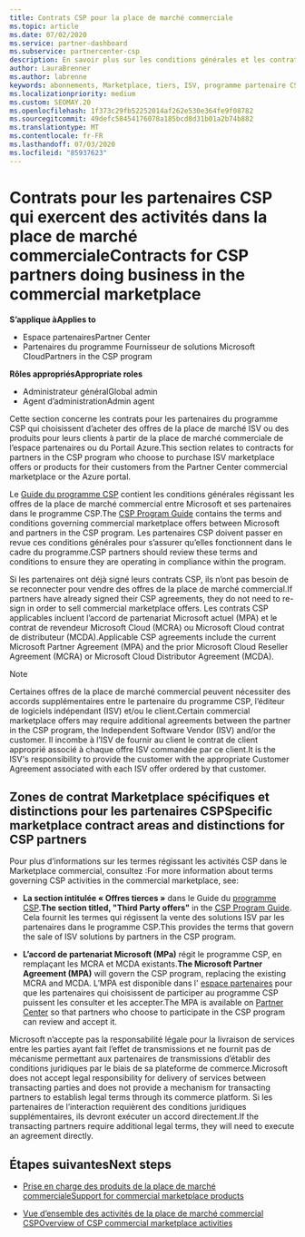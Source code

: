 ```yaml
---
title: Contrats CSP pour la place de marché commerciale
ms.topic: article
ms.date: 07/02/2020
ms.service: partner-dashboard
ms.subservice: partnercenter-csp
description: En savoir plus sur les conditions générales et les contrats relatifs aux abonnements à des produits ISV tiers achetés par des partenaires CSP dans la place de marché commerciale.
author: LauraBrenner
ms.author: labrenne
keywords: abonnements, Marketplace, tiers, ISV, programme partenaire CSP, contrats, vendre, acheter,
ms.localizationpriority: medium
ms.custom: SEOMAY.20
ms.openlocfilehash: 1f373c29fb52252014af262e530e364fe9f08782
ms.sourcegitcommit: 49defc58454176078a185bcd8d31b01a2b74b882
ms.translationtype: MT
ms.contentlocale: fr-FR
ms.lasthandoff: 07/03/2020
ms.locfileid: "85937623"
---
```

# <a name="contracts-for-csp-partners-doing-business-in-the-commercial-marketplace"></a><span data-ttu-id="3c019-104">Contrats pour les partenaires CSP qui exercent des activités dans la place de marché commerciale</span><span class="sxs-lookup"><span data-stu-id="3c019-104">Contracts for CSP partners doing business in the commercial marketplace</span></span>

<span data-ttu-id="3c019-105">**S’applique à**</span><span class="sxs-lookup"><span data-stu-id="3c019-105">**Applies to**</span></span>

- <span data-ttu-id="3c019-106">Espace partenaires</span><span class="sxs-lookup"><span data-stu-id="3c019-106">Partner Center</span></span>
- <span data-ttu-id="3c019-107">Partenaires du programme Fournisseur de solutions Microsoft Cloud</span><span class="sxs-lookup"><span data-stu-id="3c019-107">Partners in the CSP program</span></span>

<span data-ttu-id="3c019-108">**Rôles appropriés**</span><span class="sxs-lookup"><span data-stu-id="3c019-108">**Appropriate roles**</span></span>

- <span data-ttu-id="3c019-109">Administrateur général</span><span class="sxs-lookup"><span data-stu-id="3c019-109">Global admin</span></span>
- <span data-ttu-id="3c019-110">Agent d’administration</span><span class="sxs-lookup"><span data-stu-id="3c019-110">Admin agent</span></span>

<span data-ttu-id="3c019-111">Cette section concerne les contrats pour les partenaires du programme CSP qui choisissent d’acheter des offres de la place de marché ISV ou des produits pour leurs clients à partir de la place de marché commerciale de l’espace partenaires ou du Portail Azure.</span><span class="sxs-lookup"><span data-stu-id="3c019-111">This section relates to contracts for partners in the CSP program who choose to purchase ISV marketplace offers or products for their customers from the Partner Center commercial marketplace or the Azure portal.</span></span>

<span data-ttu-id="3c019-112">Le [Guide du programme CSP](https://go.microsoft.com/fwlink/p/?LinkId=617100) contient les conditions générales régissant les offres de la place de marché commercial entre Microsoft et ses partenaires dans le programme CSP.</span><span class="sxs-lookup"><span data-stu-id="3c019-112">The [CSP Program Guide](https://go.microsoft.com/fwlink/p/?LinkId=617100) contains the terms and conditions governing commercial marketplace offers between Microsoft and partners in the CSP program.</span></span> <span data-ttu-id="3c019-113">Les partenaires CSP doivent passer en revue ces conditions générales pour s’assurer qu’elles fonctionnent dans le cadre du programme.</span><span class="sxs-lookup"><span data-stu-id="3c019-113">CSP partners should review these terms and conditions to ensure they are operating in compliance within the program.</span></span>  

<span data-ttu-id="3c019-114">Si les partenaires ont déjà signé leurs contrats CSP, ils n’ont pas besoin de se reconnecter pour vendre des offres de la place de marché commercial.</span><span class="sxs-lookup"><span data-stu-id="3c019-114">If partners have already signed their CSP agreements, they do not need to re-sign in order to sell commercial marketplace offers.</span></span> <span data-ttu-id="3c019-115">Les contrats CSP applicables incluent l’accord de partenariat Microsoft actuel (MPA) et le contrat de revendeur Microsoft Cloud (MCRA) ou Microsoft Cloud contrat de distributeur (MCDA).</span><span class="sxs-lookup"><span data-stu-id="3c019-115">Applicable CSP agreements include the current Microsoft Partner Agreement (MPA) and the prior Microsoft Cloud Reseller Agreement (MCRA) or Microsoft Cloud Distributor Agreement (MCDA).</span></span>

>[!NOTE]
> <span data-ttu-id="3c019-116">Certaines offres de la place de marché commercial peuvent nécessiter des accords supplémentaires entre le partenaire du programme CSP, l’éditeur de logiciels indépendant (ISV) et/ou le client.</span><span class="sxs-lookup"><span data-stu-id="3c019-116">Certain commercial marketplace offers may require additional agreements between the partner in the CSP program, the Independent Software Vendor (ISV) and/or the customer.</span></span> <span data-ttu-id="3c019-117">Il incombe à l’ISV de fournir au client le contrat de client approprié associé à chaque offre ISV commandée par ce client.</span><span class="sxs-lookup"><span data-stu-id="3c019-117">It is the ISV's responsibility to provide the customer with the appropriate Customer Agreement associated with each ISV offer ordered by that customer.</span></span>

## <a name="specific-marketplace-contract-areas-and-distinctions-for-csp-partners"></a><span data-ttu-id="3c019-118">Zones de contrat Marketplace spécifiques et distinctions pour les partenaires CSP</span><span class="sxs-lookup"><span data-stu-id="3c019-118">Specific marketplace contract areas and distinctions for CSP partners</span></span>

<span data-ttu-id="3c019-119">Pour plus d’informations sur les termes régissant les activités CSP dans le Marketplace commercial, consultez :</span><span class="sxs-lookup"><span data-stu-id="3c019-119">For more information about terms governing CSP activities in the commercial marketplace, see:</span></span>

- <span data-ttu-id="3c019-120">**La section intitulée « Offres tierces »** dans le Guide du [programme CSP](https://go.microsoft.com/fwlink/p/?LinkId=617100).</span><span class="sxs-lookup"><span data-stu-id="3c019-120">**The section titled, "Third Party offers"** in the [CSP Program Guide](https://go.microsoft.com/fwlink/p/?LinkId=617100).</span></span> <span data-ttu-id="3c019-121">Cela fournit les termes qui régissent la vente des solutions ISV par les partenaires dans le programme CSP.</span><span class="sxs-lookup"><span data-stu-id="3c019-121">This provides the terms that govern the sale of ISV solutions by partners in the CSP program.</span></span>

- <span data-ttu-id="3c019-122">**L’accord de partenariat Microsoft (MPa)** régit le programme CSP, en remplaçant les MCRA et MCDA existants.</span><span class="sxs-lookup"><span data-stu-id="3c019-122">**The Microsoft Partner Agreement (MPA)** will govern the CSP program, replacing the existing MCRA and MCDA.</span></span> <span data-ttu-id="3c019-123">L’MPA est disponible dans l' [espace partenaires](https://partner.microsoft.com/pcv/dashboard/overview) pour que les partenaires qui choisissent de participer au programme CSP puissent les consulter et les accepter.</span><span class="sxs-lookup"><span data-stu-id="3c019-123">The MPA is available on [Partner Center](https://partner.microsoft.com/pcv/dashboard/overview) so that partners who choose to participate in the CSP program can review and accept it.</span></span>
  
<span data-ttu-id="3c019-124">Microsoft n’accepte pas la responsabilité légale pour la livraison de services entre les parties ayant fait l’effet de transmissions et ne fournit pas de mécanisme permettant aux partenaires de transmissions d’établir des conditions juridiques par le biais de sa plateforme de commerce.</span><span class="sxs-lookup"><span data-stu-id="3c019-124">Microsoft does not accept legal responsibility for delivery of services between transacting parties and does not provide a mechanism for transacting partners to establish legal terms through its commerce platform.</span></span> <span data-ttu-id="3c019-125">Si les partenaires de l’interaction requièrent des conditions juridiques supplémentaires, ils devront exécuter un accord directement.</span><span class="sxs-lookup"><span data-stu-id="3c019-125">If the transacting partners require additional legal terms, they will need to execute an agreement directly.</span></span>

## <a name="next-steps"></a><span data-ttu-id="3c019-126">Étapes suivantes</span><span class="sxs-lookup"><span data-stu-id="3c019-126">Next steps</span></span>

- [<span data-ttu-id="3c019-127">Prise en charge des produits de la place de marché commerciale</span><span class="sxs-lookup"><span data-stu-id="3c019-127">Support for commercial marketplace products</span></span>](csp-commercial-marketplace-support.md)

- [<span data-ttu-id="3c019-128">Vue d’ensemble des activités de la place de marché commercial CSP</span><span class="sxs-lookup"><span data-stu-id="3c019-128">Overview of CSP commercial marketplace activities</span></span>](csp-commercial-marketplace-overview.md)
